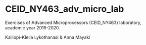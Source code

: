 # CEID_NY463_adv_micro_lab
Exercises of Advanced Microprocessors (CEID_ΝΥ463) laboratory, academic year 2019-2020.

Kalliopi-Klelia Lykothanasi & Anna Mayaki
